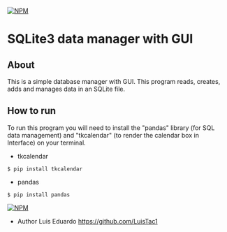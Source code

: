 [![NPM](https://www.sqlite.org/images/sqlite370_banner.gif)]()

# SQLite3 data manager with GUI

## About
This is a simple database manager with GUI. This program reads, creates, adds and manages data in an SQLite file.

## How to run
To run this program you will need to install the "pandas" library (for SQL data management) and "tkcalendar" (to render the calendar box in Interface) on your terminal.

- tkcalendar

``
$ pip install tkcalendar
``
- pandas

``
$ pip install pandas
``

[![NPM](https://img.shields.io/npm/l/react)](https://github.com/LuisTac1/Database-SQLite-manager/blob/main/LICENSE)

* Author
Luis Eduardo
https://github.com/LuisTac1
